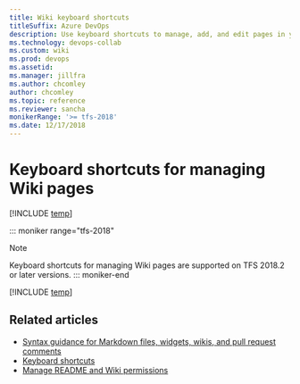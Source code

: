 ```yaml
---
title: Wiki keyboard shortcuts 
titleSuffix: Azure DevOps 
description: Use keyboard shortcuts to manage, add, and edit pages in your built-in team project wiki in Azure DevOps
ms.technology: devops-collab
ms.custom: wiki
ms.prod: devops
ms.assetid:  
ms.manager: jillfra
ms.author: chcomley
author: chcomley
ms.topic: reference
ms.reviewer: sancha
monikerRange: '>= tfs-2018'
ms.date: 12/17/2018  
---
```


# Keyboard shortcuts for managing Wiki pages

[!INCLUDE [temp](../../_shared/version-vsts-tfs-2018.md)]

::: moniker range="tfs-2018"
> [!NOTE]  
> Keyboard shortcuts for managing Wiki pages are supported on TFS 2018.2 or later versions.
::: moniker-end

[!INCLUDE [temp](../../_shared/keyboard-shortcuts/wiki-shortcuts.md)]

## Related articles

- [Syntax guidance for Markdown files, widgets, wikis, and pull request comments](../../reference/markdown-guidance.md)  
- [Keyboard shortcuts](../navigation/keyboard-shortcuts.md)
- [Manage README and Wiki permissions](manage-readme-wiki-permissions.md)
